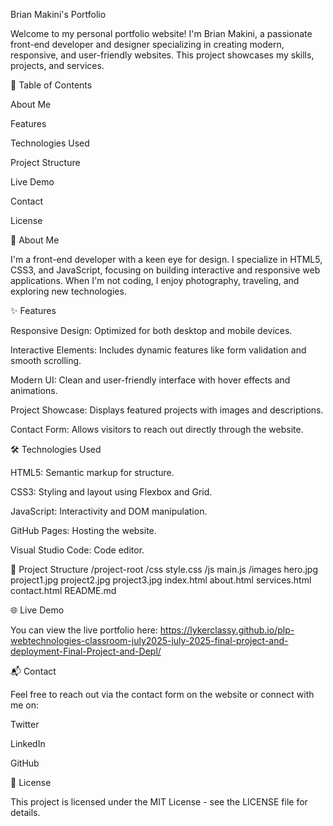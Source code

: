 Brian Makini's Portfolio

Welcome to my personal portfolio website! I'm Brian Makini, a passionate front-end developer and designer specializing in creating modern, responsive, and user-friendly websites. This project showcases my skills, projects, and services.

📌 Table of Contents

About Me

Features

Technologies Used

Project Structure

Live Demo

Contact

License

👤 About Me

I'm a front-end developer with a keen eye for design. I specialize in HTML5, CSS3, and JavaScript, focusing on building interactive and responsive web applications. When I'm not coding, I enjoy photography, traveling, and exploring new technologies.

✨ Features

Responsive Design: Optimized for both desktop and mobile devices.

Interactive Elements: Includes dynamic features like form validation and smooth scrolling.

Modern UI: Clean and user-friendly interface with hover effects and animations.

Project Showcase: Displays featured projects with images and descriptions.

Contact Form: Allows visitors to reach out directly through the website.

🛠️ Technologies Used

HTML5: Semantic markup for structure.

CSS3: Styling and layout using Flexbox and Grid.

JavaScript: Interactivity and DOM manipulation.

GitHub Pages: Hosting the website.

Visual Studio Code: Code editor.

📁 Project Structure
/project-root
   /css
      style.css
   /js
      main.js
   /images
      hero.jpg
      project1.jpg
      project2.jpg
      project3.jpg
   index.html
   about.html
   services.html
   contact.html
   README.md

🌐 Live Demo

You can view the live portfolio here: https://lykerclassy.github.io/plp-webtechnologies-classroom-july2025-july-2025-final-project-and-deployment-Final-Project-and-Depl/

📬 Contact

Feel free to reach out via the contact form on the website or connect with me on:

Twitter

LinkedIn

GitHub

📄 License

This project is licensed under the MIT License - see the LICENSE
 file for details.
